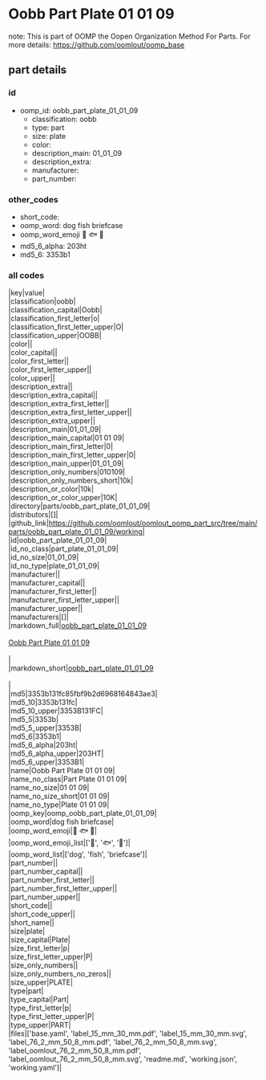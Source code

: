 # Oobb Part Plate 01 01 09  

note: This is part of OOMP the Oopen Organization Method For Parts. For more details: https://github.com/oomlout/oomp_base

##  part details





### id
* oomp_id: oobb_part_plate_01_01_09
  * classification: oobb
  * type: part
  * size: plate
  * color: 
  * description_main: 01_01_09
  * description_extra: 
  * manufacturer: 
  * part_number: 

### other_codes
* short_code: 
* oomp_word: dog fish briefcase
* oomp_word_emoji :dog: :fish: :briefcase:
* md5_6_alpha: 203ht
* md5_6: 3353b1

### all codes 
|key|value|  
|classification|oobb|  
|classification_capital|Oobb|  
|classification_first_letter|o|  
|classification_first_letter_upper|O|  
|classification_upper|OOBB|  
|color||  
|color_capital||  
|color_first_letter||  
|color_first_letter_upper||  
|color_upper||  
|description_extra||  
|description_extra_capital||  
|description_extra_first_letter||  
|description_extra_first_letter_upper||  
|description_extra_upper||  
|description_main|01_01_09|  
|description_main_capital|01 01 09|  
|description_main_first_letter|0|  
|description_main_first_letter_upper|0|  
|description_main_upper|01_01_09|  
|description_only_numbers|010109|  
|description_only_numbers_short|10k|  
|description_or_color|10k|  
|description_or_color_upper|10K|  
|directory|parts/oobb_part_plate_01_01_09|  
|distributors|[]|  
|github_link|https://github.com/oomlout/oomlout_oomp_part_src/tree/main/parts/oobb_part_plate_01_01_09/working|  
|id|oobb_part_plate_01_01_09|  
|id_no_class|part_plate_01_01_09|  
|id_no_size|01_01_09|  
|id_no_type|plate_01_01_09|  
|manufacturer||  
|manufacturer_capital||  
|manufacturer_first_letter||  
|manufacturer_first_letter_upper||  
|manufacturer_upper||  
|manufacturers|[]|  
|markdown_full|[oobb_part_plate_01_01_09](https://github.com/oomlout/oomlout_oomp_part_src/tree/main/parts/oobb_part_plate_01_01_09/working)<br>[](https://github.com/oomlout/oomlout_oomp_part_src/tree/main/parts/oobb_part_plate_01_01_09/working)<br>[Oobb Part Plate 01 01 09](https://github.com/oomlout/oomlout_oomp_part_src/tree/main/parts/oobb_part_plate_01_01_09/working)<br><br>|  
|markdown_short|[oobb_part_plate_01_01_09](https://github.com/oomlout/oomlout_oomp_part_src/tree/main/parts/oobb_part_plate_01_01_09/working)<br><br>|  
|md5|3353b131fc85fbf9b2d6968164843ae3|  
|md5_10|3353b131fc|  
|md5_10_upper|3353B131FC|  
|md5_5|3353b|  
|md5_5_upper|3353B|  
|md5_6|3353b1|  
|md5_6_alpha|203ht|  
|md5_6_alpha_upper|203HT|  
|md5_6_upper|3353B1|  
|name|Oobb Part Plate 01 01 09|  
|name_no_class|Part Plate 01 01 09|  
|name_no_size|01 01 09|  
|name_no_size_short|01 01 09|  
|name_no_type|Plate 01 01 09|  
|oomp_key|oomp_oobb_part_plate_01_01_09|  
|oomp_word|dog fish briefcase|  
|oomp_word_emoji|:dog: :fish: :briefcase:|  
|oomp_word_emoji_list|[':dog:', ':fish:', ':briefcase:']|  
|oomp_word_list|['dog', 'fish', 'briefcase']|  
|part_number||  
|part_number_capital||  
|part_number_first_letter||  
|part_number_first_letter_upper||  
|part_number_upper||  
|short_code||  
|short_code_upper||  
|short_name||  
|size|plate|  
|size_capital|Plate|  
|size_first_letter|p|  
|size_first_letter_upper|P|  
|size_only_numbers||  
|size_only_numbers_no_zeros||  
|size_upper|PLATE|  
|type|part|  
|type_capital|Part|  
|type_first_letter|p|  
|type_first_letter_upper|P|  
|type_upper|PART|  
|files|['base.yaml', 'label_15_mm_30_mm.pdf', 'label_15_mm_30_mm.svg', 'label_76_2_mm_50_8_mm.pdf', 'label_76_2_mm_50_8_mm.svg', 'label_oomlout_76_2_mm_50_8_mm.pdf', 'label_oomlout_76_2_mm_50_8_mm.svg', 'readme.md', 'working.json', 'working.yaml']|  
